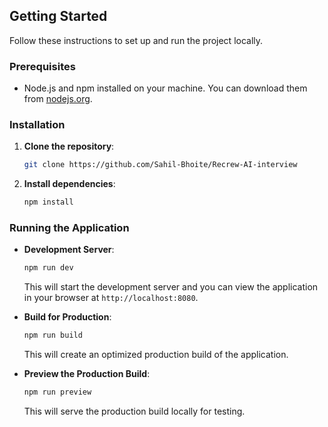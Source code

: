 
## Getting Started

Follow these instructions to set up and run the project locally.

### Prerequisites

- Node.js and npm installed on your machine. You can download them from [nodejs.org](https://nodejs.org/).

### Installation

1. **Clone the repository**:
   ```bash
   git clone https://github.com/Sahil-Bhoite/Recrew-AI-interview
   ```

2. **Install dependencies**:
   ```bash
   npm install
   ```

### Running the Application

- **Development Server**:
  ```bash
  npm run dev
  ```
  This will start the development server and you can view the application in your browser at `http://localhost:8080`.

- **Build for Production**:
  ```bash
  npm run build
  ```
  This will create an optimized production build of the application.

- **Preview the Production Build**:
  ```bash
  npm run preview
  ```
  This will serve the production build locally for testing.

